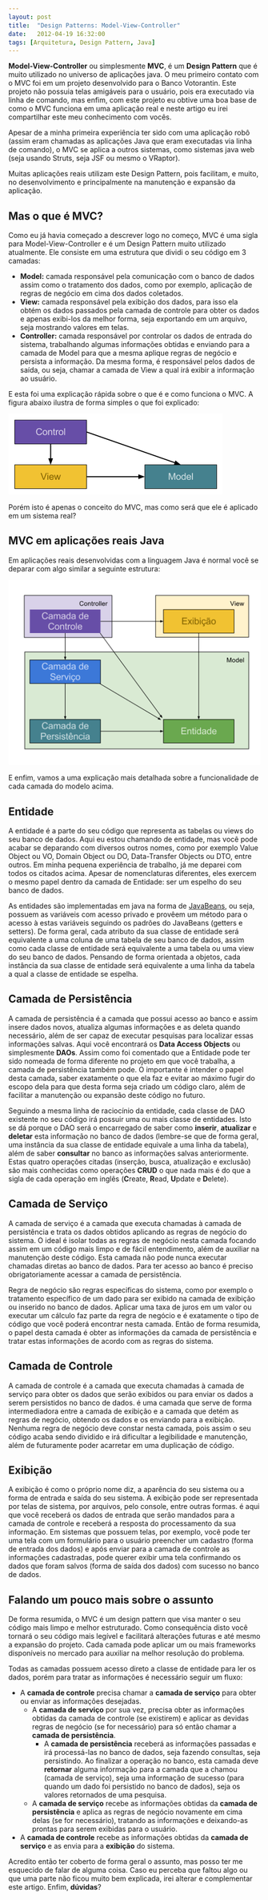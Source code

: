 ```yaml
---
layout: post
title:  "Design Patterns: Model-View-Controller"
date:   2012-04-19 16:32:00
tags: [Arquitetura, Design Pattern, Java]
---
```


**Model-View-Controller** ou simplesmente **MVC**, é um **Design Pattern** que é muito utilizado no universo de aplicações java. O meu primeiro contato com o MVC foi em um projeto desenvolvido para o Banco Votorantin. Este projeto não possuia telas amigáveis para o usuário, pois era executado via linha de comando, mas enfim, com este projeto eu obtive uma boa base de como o MVC funciona em uma aplicação real e neste artigo eu irei compartilhar este meu conhecimento com vocês.

Apesar de a minha primeira experiência ter sido com uma aplicação robô (assim eram chamadas as aplicações Java que eram executadas via linha de comando), o MVC se aplica a outros sistemas, como sistemas java web (seja usando Struts, seja JSF ou mesmo o VRaptor).

Muitas aplicações reais utilizam este Design Pattern, pois facilitam, e muito, no desenvolvimento e principalmente na manutenção e expansão da aplicação.


## Mas o que é MVC?

Como eu já havia começado a descrever logo no começo, MVC é uma sigla para Model-View-Controller e é um Design Pattern muito utilizado atualmente. Ele consiste em uma estrutura que dividi o seu código em 3 camadas:

* **Model:** camada responsável pela comunicação com o banco de dados assim como o tratamento dos dados, como por exemplo, aplicação de regras de negócio em cima dos dados coletados.
* **View:** camada responsável pela exibição dos dados, para isso ela obtém os dados passados pela camada de controle para obter os dados e apenas exibi-los da melhor forma, seja exportando em um arquivo, seja mostrando valores em telas.
* **Controller:** camada responsável por controlar os dados de entrada do sistema, trabalhando algumas informações obtidas e enviando para a camada de Model para que a mesma aplique regras de negócio e persista a informação. Da mesma forma, é responsável pelos dados de saída, ou seja, chamar a camada de View a qual irá exibir a informação ao usuário.

E esta foi uma explicação rápida sobre o que é e como funciona o MVC. A figura abaixo ilustra de forma simples o que foi explicado:

<!--- ![MVC Puro]({{ site.url }}/assets/MVCPuro.png) -->
![MVC Puro](/assets/MVCPuro.png)

Porém isto é apenas o conceito do MVC, mas como será que ele é aplicado em um sistema real?


## MVC em aplicações reais Java

Em aplicações reais desenvolvidas com a linguagem Java é normal você se deparar com algo similar a seguinte estrutura:

![MVC Puro](/assets/MVCPratica.png)

E enfim, vamos a uma explicação mais detalhada sobre a funcionalidade de cada camada do modelo acima.


## Entidade

A entidade é a parte do seu código que representa as tabelas ou views do seu banco de dados. Aqui eu estou chamando de entidade, mas você pode acabar se deparando com diversos outros nomes, como por exemplo Value Object ou VO, Domain Object ou DO, Data-Transfer Objects ou DTO, entre outros. Em minha pequena experiência de trabalho, já me deparei com todos os citados acima. Apesar de nomenclaturas diferentes, eles exercem o mesmo papel dentro da camada de Entidade: ser um espelho do seu banco de dados.

As entidades são implementadas em java na forma de [JavaBeans](http://pt.wikipedia.org/wiki/JavaBeans), ou seja, possuem as variáveis com acesso privado e provêem um método para o acesso à estas variáveis seguindo os padrões do JavaBeans (getters e setters). De forma geral, cada atributo da sua classe de entidade será equivalente a uma coluna de uma tabela de seu banco de dados, assim como cada classe de entidade será equivalente a uma tabela ou uma view do seu banco de dados. Pensando de forma orientada a objetos, cada instância da sua classe de entidade será equivalente a uma linha da tabela a qual a classe de entidade se espelha.


## Camada de Persistência

A camada de persistência é a camada que possui acesso ao banco e assim insere dados novos, atualiza algumas informações e as deleta quando necessário, além de ser capaz de executar pesquisas para localizar essas informações salvas. Aqui você encontrará os **Data Access Objects** ou simplesmente **DAOs**. Assim como foi comentado que a Entidade pode ter sido nomeada de forma diferente no projeto em que você trabalha, a camada de persistência também pode. O importante é intender o papel desta camada, saber exatamente o que ela faz e evitar ao máximo fugir do escopo dela para que desta forma seja criado um código claro, além de facilitar a manutenção ou expansão deste código no futuro.

Seguindo a mesma linha de raciocínio da entidade, cada classe de DAO existente no seu código irá possuir uma ou mais classe de entidades. Isto se dá porque o DAO será o encarregado de saber como **inserir**, **atualizar** e **deletar** esta informação no banco de dados (lembre-se que de forma geral, uma instância da sua classe de entidade equivale a uma linha da tabela), além de saber **consultar** no banco as informações salvas anteriormente. Estas quatro operações citadas (inserção, busca, atualização e exclusão) são mais conhecidas como operações **CRUD** o que nada mais é do que a sigla de cada operação em inglês (<b>C</b>reate, <b>R</b>ead, <b>U</b>pdate e <b>D</b>elete).


## Camada de Serviço

A camada de serviço é a camada que executa chamadas à camada de persistência e trata os dados obtidos aplicando as regras de negócio do sistema. O ideal é isolar todas as regras de negócio nesta camada focando assim em um código mais limpo e de fácil entendimento, além de auxiliar na manutenção deste código. Esta camada não pode nunca executar chamadas diretas ao banco de dados. Para ter acesso ao banco é preciso obrigatoriamente acessar a camada de persistência.

Regra de negócio são regras especificas do sistema, como por exemplo o tratamento específico de um dado para ser exibido na camada de exibição ou inserido no banco de dados. Aplicar uma taxa de juros em um valor ou executar um cálculo faz parte da regra de negócio e é exatamente o tipo de código que você poderá encontrar nesta camada. Então de forma resumida, o papel desta camada é obter as informações da camada de persistência e tratar estas informações de acordo com as regras do sistema.


## Camada de Controle

A camada de controle é a camada que executa chamadas à camada de serviço para obter os dados que serão exibidos ou para enviar os dados a serem persistidos no banco de dados. é uma camada que serve de forma intermediadora entre a camada de exibição e a camada que detém as regras de negócio, obtendo os dados e os enviando para a exibição. Nenhuma regra de negócio deve constar nesta camada, pois assim o seu código acaba sendo dividido e irá dificultar a legibilidade e manutenção, além de futuramente poder acarretar em uma duplicação de código.


## Exibição

A exibição é como o próprio nome diz, a aparência do seu sistema ou a forma de entrada e saída do seu sistema. A exibição pode ser representada por telas de sistema, por arquivos, pelo console, entre outras formas. é aqui que você receberá os dados de entrada que serão mandados para a camada de controle e receberá a resposta do processamento da sua informação. Em sistemas que possuem telas, por exemplo, você pode ter uma tela com um formulário para o usuário preencher um cadastro (forma de entrada dos dados) e após enviar para a camada de controle as informações cadastradas, pode querer exibir uma tela confirmando os dados que foram salvos (forma de saída dos dados) com sucesso no banco de dados.


## Falando um pouco mais sobre o assunto

De forma resumida, o MVC é um design pattern que visa manter o seu código mais limpo e melhor estruturado. Como consequência disto você tornará o seu código mais legível e facilitará alterações futuras e até mesmo a expansão do projeto. Cada camada pode aplicar um ou mais frameworks disponíveis no mercado para auxiliar na melhor resolução do problema.

Todas as camadas possuem acesso direto a classe de entidade para ler os dados, porém para tratar as informações é necessário seguir um fluxo:

* A **camada de controle** precisa chamar a **camada de serviço** para obter ou enviar as informações desejadas.
  * A **camada de serviço** por sua vez, precisa obter as informações obtidas da camada de controle (se existirem) e aplicar as devidas regras de negócio (se for necessário) para só então chamar a **camada de persistência**.
    * A **camada de persistência** receberá as informações passadas e irá processá-las no banco de dados, seja fazendo consultas, seja persistindo. Ao finalizar a operação no banco, esta camada deve **retornar** alguma informação para a camada que a chamou (camada de serviço), seja uma informação de sucesso (para quando um dado foi persistido no banco de dados), seja os valores retornados de uma pesquisa.
  * A **camada de serviço** recebe as informações obtidas da **camada de persistência** e aplica as regras de negócio novamente em cima delas (se for necessário), tratando as informações e deixando-as prontas para serem exibidas para o usuário.
* A **camada de controle** recebe as informações obtidas da **camada de serviço** e as envia para a **exibição** do sistema.

Acredito então ter coberto de forma geral o assunto, mas posso ter me esquecido de falar de alguma coisa. Caso eu perceba que faltou algo ou que uma parte não ficou muito bem explicada, irei alterar e complementar este artigo. Enfim, **dúvidas**?
